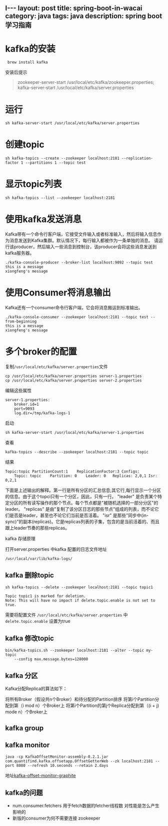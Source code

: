 I---
layout: post
title: spring-boot-in-wacai
category: java
tags: java
description: spring boot 学习指南 
---

# kafka的安装
```
 brew install kafka
```
安装后提示

> zookeeper-server-start /usr/local/etc/kafka/zookeeper.properties; kafka-server-start /usr/local/etc/kafka/server.properties


# 运行
```
sh kafka-server-start /usr/local/etc/kafka/server.properties
```

# 创建topic
```
sh kafka-topics --create --zookeeper localhost:2181 --replication-factor 1 --partitions 1 --topic test
```

# 显示topic列表
```
sh kafka-topics --list --zookeeper localhost:2181
```

# 使用kafka发送消息
Kafka带有一个命令行客户端，它接受文件输入或者标准输入，然后将输入信息作为消息发送到Kafka集群。默认情况下，每行输入都被作为一条单独的消息。
请运行该producer，然后输入一些消息到控制台，该producer会将这些消息发送到kafka服务器。

```
./kafka-console-producer --broker-list localhost:9092 --topic test 
this is a message
xiongfeng's message
```

# 使用Consumer将消息输出
Kafka还有一个consumer命令行客户端，它会将消息搬运到标准输出。

```
./kafka-console-consumer --zookeeper localhost:2181 --topic test --from-beginning
this is a message
xiongfeng's message
```

# 多个broker的配置
复制`/usr/local/etc/kafka/server.properties`文件

```
cp /usr/local/etc/kafka/server.properties server-1.properties
cp /usr/local/etc/kafka/server.properties server-2.properties
```

编辑这些属性

```
server-1.properties:
    broker.id=1
    port=9093
    log.dir=/tmp/kafka-logs-1
```
启动

```
sh kafka-server-start /usr/local/etc/kafka/server-1.properties
```

查看

```
kafka-topics --describe --zookeeper localhost:2181 --topic topic
```

结果

```
Topic:topic	PartitionCount:1	ReplicationFactor:3	Configs:
	Topic: topic	Partition: 0	Leader: 0	Replicas: 2,0,1	Isr: 0,2,1

```
下面是上述输出的解释。第一行是所有分区的汇总信息;其它行,每行显示一个分区的信息。由于这个topci只有一个分区，因此，只有一行。
"leader" 是负责某个特定分区的所有读写操作的那个节点。每个节点都是"被随机选择的一部分分区"的leader。
"replicas" 是由"复制了该分区日志的那些节点"组成的列表，而不论它们是否是leader，甚至也不论它们当前是否活着。
"isr" 是那些"同步中(in-sync)"的副本(replicas)。它是replicas列表的子集，包含的是当前活着的、而且跟上leader节奏的那些replicas。


kafka 存储原理

打开server.properties 中kafka 配置的日志文件地址

```
/usr/local/var/lib/kafka-logs/
```

## kafka 删除topic

```
sh kafka-topics --delete --zookeeper localhost:2181 --topic topic1

```

```
Topic topic1 is marked for deletion.
Note: This will have no impact if delete.topic.enable is not set to true.
```

需要将配置文件 `/usr/local/etc/kafka/server.properties` 中`delete.topic.enable` 设置为true

## kafka 修改topic
```
bin/kafka-topics.sh --zookeeper localhost:2181 --alter --topic my-topic
    --config max.message.bytes=128000
```
## kafka 分区
Kafka分配Replica的算法如下：

将所有Broker（假设共n个Broker）和待分配的Partition排序
将第i个Partition分配到第（i mod n）个Broker上
将第i个Partition的第j个Replica分配到第（(i + j) mode n）个Broker上


## kafka group


## kafka monitor
```
java -cp KafkaOffsetMonitor-assembly-0.2.1.jar com.quantifind.kafka.offsetapp.OffsetGetterWeb --zk localhost:2181 --port 8080 --refresh 10.seconds --retain 2.days
```
地址[kafka-offset-monitor-graphite](http://https://github.com/allegro/kafka-offset-monitor-graphite)

## kafka的问题

* num.consumer.fetchers 用于fetch数据的fetcher线程数 对性能是怎么产生影响的
* 新版的consumer为何不需要连接 zookeeper


